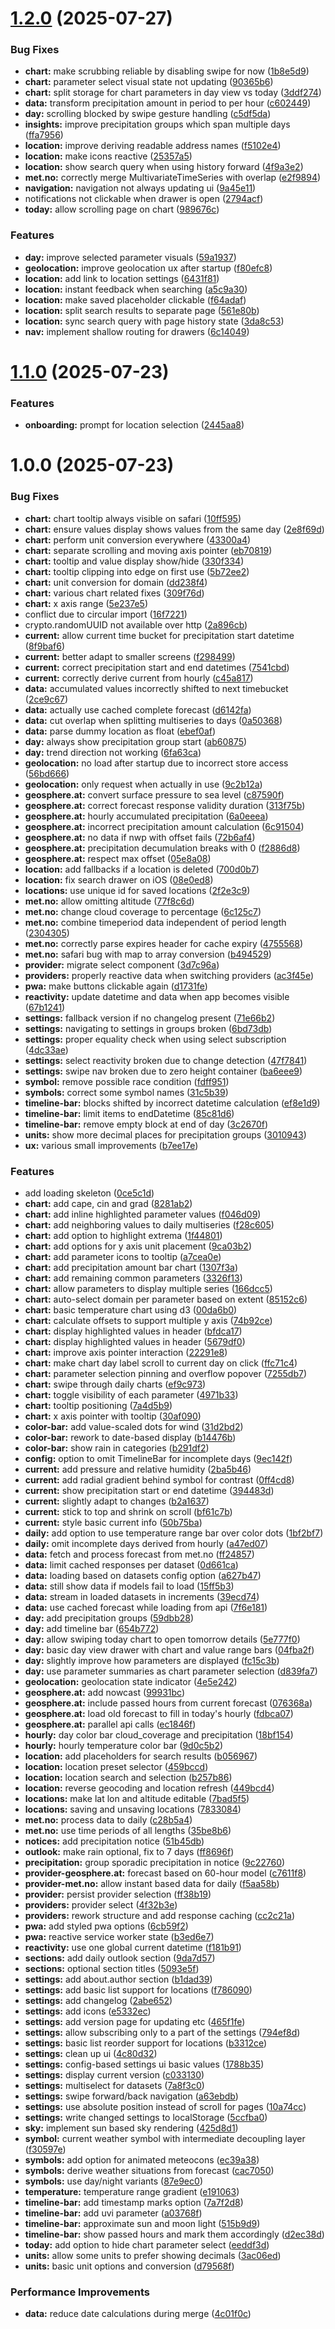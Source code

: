 # [1.2.0](https://github.com/kaiser-jan/weather-pwa/compare/v1.1.0...v1.2.0) (2025-07-27)


### Bug Fixes

* **chart:** make scrubbing reliable by disabling swipe for now ([1b8e5d9](https://github.com/kaiser-jan/weather-pwa/commit/1b8e5d9f78cebd9db38df99852bbd1ecc5469f4c))
* **chart:** parameter select visual state not updating ([90365b6](https://github.com/kaiser-jan/weather-pwa/commit/90365b68895460a12733c6552d9bae8dc0373544))
* **chart:** split storage for chart parameters in day view vs today ([3ddf274](https://github.com/kaiser-jan/weather-pwa/commit/3ddf2746f28d83762fe725269a35a4b8bb6bfb13))
* **data:** transform precipitation amount in period to per hour ([c602449](https://github.com/kaiser-jan/weather-pwa/commit/c60244911ebe34fc2f57a453c70198ba14e47f09))
* **day:** scrolling blocked by swipe gesture handling ([c5df5da](https://github.com/kaiser-jan/weather-pwa/commit/c5df5dabeb333188c3f86f574bbf216ff50a0830))
* **insights:** improve precipitation groups which span multiple days ([ffa7956](https://github.com/kaiser-jan/weather-pwa/commit/ffa79561cd4df18049f9bf8f2f3e6a04097292a7))
* **location:** improve deriving readable address names ([f5102e4](https://github.com/kaiser-jan/weather-pwa/commit/f5102e4911fd69d9392b8cc8f60347407db519e9))
* **location:** make icons reactive ([25357a5](https://github.com/kaiser-jan/weather-pwa/commit/25357a509a2978bbd9d74087b86172f341753f41))
* **location:** show search query when using history forward ([4f9a3e2](https://github.com/kaiser-jan/weather-pwa/commit/4f9a3e2434acc7bbf8dbf168ae13dab0c08c7da6))
* **met.no:** correctly merge MultivariateTimeSeries with overlap ([e2f9894](https://github.com/kaiser-jan/weather-pwa/commit/e2f989450c35f884b49f16632dba0ea525490de8))
* **navigation:** navigation not always updating ui ([9a45e11](https://github.com/kaiser-jan/weather-pwa/commit/9a45e111b2763b0ad9f155bacbb8938249c62372))
* notifications not clickable when drawer is open ([2794acf](https://github.com/kaiser-jan/weather-pwa/commit/2794acfd590d63725c87d6d7cae0461f70382a30))
* **today:** allow scrolling page on chart ([989676c](https://github.com/kaiser-jan/weather-pwa/commit/989676cc0f6744c29756a1f82efa8ca7f107369e))


### Features

* **day:** improve selected parameter visuals ([59a1937](https://github.com/kaiser-jan/weather-pwa/commit/59a19375ee33aff5723e047828693d582978619b))
* **geolocation:** improve geolocation ux after startup ([f80efc8](https://github.com/kaiser-jan/weather-pwa/commit/f80efc8351669b855d6a8dec254d8d3a390d2544))
* **location:** add link to location settings ([6431f81](https://github.com/kaiser-jan/weather-pwa/commit/6431f819a07fe0d8f6358bf09072dad3b9bf7175))
* **location:** instant feedback when searching ([a5c9a30](https://github.com/kaiser-jan/weather-pwa/commit/a5c9a30f9bee97a8565cb331daa546afd29f0058))
* **location:** make saved placeholder clickable ([f64adaf](https://github.com/kaiser-jan/weather-pwa/commit/f64adaf639fdf2addf568e516270158b6f982d19))
* **location:** split search results to separate page ([561e80b](https://github.com/kaiser-jan/weather-pwa/commit/561e80b4576f05da1b009ecf95aefa5803648f4a))
* **location:** sync search query with page history state ([3da8c53](https://github.com/kaiser-jan/weather-pwa/commit/3da8c53cca2fa59ccf33d3a23d210c1d484a786a))
* **nav:** implement shallow routing for drawers ([6c14049](https://github.com/kaiser-jan/weather-pwa/commit/6c1404978fca5f34e0ba5745ac09fd5ed25582f0))

# [1.1.0](https://github.com/kaiser-jan/weather-pwa/compare/v1.0.0...v1.1.0) (2025-07-23)


### Features

* **onboarding:** prompt for location selection ([2445aa8](https://github.com/kaiser-jan/weather-pwa/commit/2445aa808973b3a19669ca3774ae7e2b7aff184c))

# 1.0.0 (2025-07-23)


### Bug Fixes

* **chart:** chart tooltip always visible on safari ([10ff595](https://github.com/kaiser-jan/weather-pwa/commit/10ff595f33a629f7665594288a559f2272c2b303))
* **chart:** ensure values display shows values from the same day ([2e8f69d](https://github.com/kaiser-jan/weather-pwa/commit/2e8f69d01f30fc089bfc98bcc8e1e004d4561619))
* **chart:** perform unit conversion everywhere ([43300a4](https://github.com/kaiser-jan/weather-pwa/commit/43300a420a773c943c2241011d32b01fe2ce08f9))
* **chart:** separate scrolling and moving axis pointer ([eb70819](https://github.com/kaiser-jan/weather-pwa/commit/eb708190ef3faa415697640617a2dbf62e70cdd6))
* **chart:** tooltip and value display show/hide ([330f334](https://github.com/kaiser-jan/weather-pwa/commit/330f3344d2b2befc991df77a3aa9405fd803ea8f))
* **chart:** tooltip clipping into edge on first use ([5b72ee2](https://github.com/kaiser-jan/weather-pwa/commit/5b72ee2648fef574115871071ab05f67211fbe4f))
* **chart:** unit conversion for domain ([dd238f4](https://github.com/kaiser-jan/weather-pwa/commit/dd238f4d20dc492e94c7c5fe0b028a963eb7d917))
* **chart:** various chart related fixes ([309f76d](https://github.com/kaiser-jan/weather-pwa/commit/309f76d62e2ff517a2fa1736501ea0606d32f54a))
* **chart:** x axis range ([5e237e5](https://github.com/kaiser-jan/weather-pwa/commit/5e237e5f9f917fc48c57688558acf4305d6cfc8f))
* conflict due to circular import ([16f7221](https://github.com/kaiser-jan/weather-pwa/commit/16f7221420c020e2e694c643007968ea74fdf065))
* crypto.randomUUID not available over http ([2a896cb](https://github.com/kaiser-jan/weather-pwa/commit/2a896cbea02964591eb60662d6c856dfd4bc4e1d))
* **current:** allow current time bucket for precipitation start datetime ([8f9baf6](https://github.com/kaiser-jan/weather-pwa/commit/8f9baf6ad3934698135b0fcd02e32337a1a7286e))
* **current:** better adapt to smaller screens ([f298499](https://github.com/kaiser-jan/weather-pwa/commit/f298499b8bed42310f8e457fe60341cbf74d749f))
* **current:** correct precipitation start and end datetimes ([7541cbd](https://github.com/kaiser-jan/weather-pwa/commit/7541cbdb09bde88b59e59f0b3f7a38f7e0940836))
* **current:** correctly derive current from hourly ([c45a817](https://github.com/kaiser-jan/weather-pwa/commit/c45a8172d4ec3dd05e35d88d2e87eacec0ecfa7b))
* **data:** accumulated values incorrectly shifted to next timebucket ([2ce9c67](https://github.com/kaiser-jan/weather-pwa/commit/2ce9c67879748b149872dc6f2af00e021479aa28))
* **data:** actually use cached complete forecast ([d6142fa](https://github.com/kaiser-jan/weather-pwa/commit/d6142fafb50216aa17cbc71d754c139846e9136a))
* **data:** cut overlap when splitting multiseries to days ([0a50368](https://github.com/kaiser-jan/weather-pwa/commit/0a503689902f1b0245a4cf3932af92f354ccd0db))
* **data:** parse dummy location as float ([ebef0af](https://github.com/kaiser-jan/weather-pwa/commit/ebef0afe8642d5685e7db89bb13764efcce09827))
* **day:** always show precipitation group start ([ab60875](https://github.com/kaiser-jan/weather-pwa/commit/ab60875da1cd8481d3c852985817b960267fbb33))
* **day:** trend direction not working ([6fa63ca](https://github.com/kaiser-jan/weather-pwa/commit/6fa63ca6aa916d1d1b287f39dd219185302d52e3))
* **geolocation:** no load after startup due to incorrect store access ([56bd666](https://github.com/kaiser-jan/weather-pwa/commit/56bd6665b67eb80d21bb116b178bd5a73e540485))
* **geolocation:** only request when actually in use ([9c2b12a](https://github.com/kaiser-jan/weather-pwa/commit/9c2b12a984247402abadc2dcabfc3c381539f3b0))
* **geosphere.at:** convert surface pressure to sea level ([c87590f](https://github.com/kaiser-jan/weather-pwa/commit/c87590f70d4e133e0a0533e57a1722035e529042))
* **geosphere.at:** correct forecast response validity duration ([313f75b](https://github.com/kaiser-jan/weather-pwa/commit/313f75b019e7f7e35b7a05bc52b64f683294add8))
* **geosphere.at:** hourly accumulated precipitation ([6a0eeea](https://github.com/kaiser-jan/weather-pwa/commit/6a0eeea600d0b32b1f07344d13718751ff9bdde5))
* **geosphere.at:** incorrect precipitation amount calculation ([6c91504](https://github.com/kaiser-jan/weather-pwa/commit/6c91504e909bef7565beb1a078de4bb81253ee21))
* **geosphere.at:** no data if nwp with offset fails ([72b6af4](https://github.com/kaiser-jan/weather-pwa/commit/72b6af4fab601b232b4e404be4e2df2f75b442ea))
* **geosphere.at:** precipitation decumulation breaks with 0 ([f2886d8](https://github.com/kaiser-jan/weather-pwa/commit/f2886d8717d8b1a605969484d9cc4d07de8b764a))
* **geosphere.at:** respect max offset ([05e8a08](https://github.com/kaiser-jan/weather-pwa/commit/05e8a08a645b57cdb457d4f4699b472bc11f98ad))
* **location:** add fallbacks if a location is deleted ([700d0b7](https://github.com/kaiser-jan/weather-pwa/commit/700d0b78db39cb400e28d4dede033c13d98e3328))
* **location:** fix search drawer on iOS ([08e0ed8](https://github.com/kaiser-jan/weather-pwa/commit/08e0ed8f7a4d792ade25d5c1c9a65c83ce7d554f))
* **locations:** use unique id for saved locations ([2f2e3c9](https://github.com/kaiser-jan/weather-pwa/commit/2f2e3c99e88ecf8d1f4e196aff6849fc82b3c9d2))
* **met.no:** allow omitting altitude ([77f8c6d](https://github.com/kaiser-jan/weather-pwa/commit/77f8c6d6881dcc5f4918f2c6b7355461224d3a2d))
* **met.no:** change cloud coverage to percentage ([6c125c7](https://github.com/kaiser-jan/weather-pwa/commit/6c125c73d052189af9200470d61135235f50e260))
* **met.no:** combine timeperiod data independent of period length ([2304305](https://github.com/kaiser-jan/weather-pwa/commit/2304305c26c029775a4803dddd121375ccfffeee))
* **met.no:** correctly parse expires header for cache expiry ([4755568](https://github.com/kaiser-jan/weather-pwa/commit/4755568d29b50afd79fc2f0c29c5bde35ed5351d))
* **met.no:** safari bug with map to array conversion ([b494529](https://github.com/kaiser-jan/weather-pwa/commit/b494529f9ea78c6f982e8bd28533248ad1ba78e9))
* **provider:** migrate select component ([3d7c96a](https://github.com/kaiser-jan/weather-pwa/commit/3d7c96ab85657de8af618c2453ed07b18184ff3a))
* **providers:** properly reactive data when switching providers ([ac3f45e](https://github.com/kaiser-jan/weather-pwa/commit/ac3f45efd03d434664ba580b9aa5f58884a0469d))
* **pwa:** make buttons clickable again ([d1731fe](https://github.com/kaiser-jan/weather-pwa/commit/d1731fe35fd84be758b20e765b6661383edb0e66))
* **reactivity:** update datetime and data when app becomes visible ([67b1241](https://github.com/kaiser-jan/weather-pwa/commit/67b12419e2a196bd1a7cc4d3795cb5ebc674b859))
* **settings:** fallback version if no changelog present ([71e66b2](https://github.com/kaiser-jan/weather-pwa/commit/71e66b264c20535ba8c57bcbf4501e802856706a))
* **settings:** navigating to settings in groups broken ([6bd73db](https://github.com/kaiser-jan/weather-pwa/commit/6bd73dbe34bd435d853d4aaa878aadf41963c5d0))
* **settings:** proper equality check when using select subscription ([4dc33ae](https://github.com/kaiser-jan/weather-pwa/commit/4dc33ae43791ecf644631c2f88490f37da8cbec1))
* **settings:** select reactivity broken due to change detection ([47f7841](https://github.com/kaiser-jan/weather-pwa/commit/47f784131babf078732573145fe2cc2e19372c69))
* **settings:** swipe nav broken due to zero height container ([ba6eee9](https://github.com/kaiser-jan/weather-pwa/commit/ba6eee975efc7b7dfc618d07eca6ec55b1cc901f))
* **symbol:** remove possible race condition ([fdff951](https://github.com/kaiser-jan/weather-pwa/commit/fdff951c00a14959120a62ef446590b21ba9f3e9))
* **symbols:** correct some symbol names ([31c5b39](https://github.com/kaiser-jan/weather-pwa/commit/31c5b397364c4236347169c592852221fdb836bd))
* **timeline-bar:** blocks shifted by incorrect datetime calculation ([ef8e1d9](https://github.com/kaiser-jan/weather-pwa/commit/ef8e1d9d32bf2cad15939afb6ec94574eba6bb66))
* **timeline-bar:** limit items to endDatetime ([85c81d6](https://github.com/kaiser-jan/weather-pwa/commit/85c81d6e2c26ba957d6c15d268f70c67b0390a7b))
* **timeline-bar:** remove empty block at end of day ([3c2670f](https://github.com/kaiser-jan/weather-pwa/commit/3c2670fcc7d68247eda50c0aa0d4b0b1a374127f))
* **units:** show more decimal places for precipitation groups ([3010943](https://github.com/kaiser-jan/weather-pwa/commit/3010943e0215bba1d8492cd733990cb9080c80f7))
* **ux:** various small improvements ([b7ee17e](https://github.com/kaiser-jan/weather-pwa/commit/b7ee17e115bab98ab7d14c42849e0fe0de5bc4e3))


### Features

* add loading skeleton ([0ce5c1d](https://github.com/kaiser-jan/weather-pwa/commit/0ce5c1d00568cfc660c93d9055fb782b7dea46e5))
* **chart:** add cape, cin and grad ([8281ab2](https://github.com/kaiser-jan/weather-pwa/commit/8281ab222ddec54df1937638e9db8cf87ff5ed3e))
* **chart:** add inline highlighted parameter values ([f046d09](https://github.com/kaiser-jan/weather-pwa/commit/f046d0970f05464f099a146d13ff4b17c12ac6c3))
* **chart:** add neighboring values to daily multiseries ([f28c605](https://github.com/kaiser-jan/weather-pwa/commit/f28c60595c2461e2ede6e72ab03faf06ce0797d2))
* **chart:** add option to highlight extrema ([1f44801](https://github.com/kaiser-jan/weather-pwa/commit/1f44801e1088381f7e68ac16743839aa024bd0ab))
* **chart:** add options for y axis unit placement ([9ca03b2](https://github.com/kaiser-jan/weather-pwa/commit/9ca03b2a8a16125ac19664a3a42e1ecd6b1ed018))
* **chart:** add parameter icons to tooltip ([a7cea0e](https://github.com/kaiser-jan/weather-pwa/commit/a7cea0e00a80bdcda6c7bea31c6d892219000078))
* **chart:** add precipitation amount bar chart ([1307f3a](https://github.com/kaiser-jan/weather-pwa/commit/1307f3a3b6964e20d969d8cce5ee4c1a750d85f8))
* **chart:** add remaining common parameters ([3326f13](https://github.com/kaiser-jan/weather-pwa/commit/3326f13683092a5b442109bcd20b83172c2922e2))
* **chart:** allow parameters to display multiple series ([166dcc5](https://github.com/kaiser-jan/weather-pwa/commit/166dcc5449adcfb248c804ef2bde460889efc817))
* **chart:** auto-select domain per parameter based on extent ([85152c6](https://github.com/kaiser-jan/weather-pwa/commit/85152c667887d5343209e58762d2aad90fdaccda))
* **chart:** basic temperature chart using d3 ([00da6b0](https://github.com/kaiser-jan/weather-pwa/commit/00da6b0928bfeedcc74243da774a1f07cbd73a13))
* **chart:** calculate offsets to support multiple y axis ([74b92ce](https://github.com/kaiser-jan/weather-pwa/commit/74b92ceee33f48705ebd73888bf98e3edee613ea))
* **chart:** display highlighted values in header ([bfdca17](https://github.com/kaiser-jan/weather-pwa/commit/bfdca17242de03b4ab3a5360379203caab4c1c4f))
* **chart:** display highlighted values in header ([5679df0](https://github.com/kaiser-jan/weather-pwa/commit/5679df0eabf24cd872969ead7e95568cb5ccc33b))
* **chart:** improve axis pointer interaction ([22291e8](https://github.com/kaiser-jan/weather-pwa/commit/22291e8092011e60bb8a8fb06424422188952e3b))
* **chart:** make chart day label scroll to current day on click ([ffc71c4](https://github.com/kaiser-jan/weather-pwa/commit/ffc71c48955b438c3f24a460ca353bcb425a4e7d))
* **chart:** parameter selection pinning and overflow popover ([7255db7](https://github.com/kaiser-jan/weather-pwa/commit/7255db72e876bfb1470cff356d8594e280410241))
* **chart:** swipe through daily charts ([ef9c973](https://github.com/kaiser-jan/weather-pwa/commit/ef9c973ad9f86ad1aa8d553912be31b80efa109d))
* **chart:** toggle visibility of each parameter ([4971b33](https://github.com/kaiser-jan/weather-pwa/commit/4971b33a15a74264afa23c381b416c37d0b6672d))
* **chart:** tooltip positioning ([7a4d5b9](https://github.com/kaiser-jan/weather-pwa/commit/7a4d5b93bf9171e2f035d05f7402326c08cd3556))
* **chart:** x axis pointer with tooltip ([30af090](https://github.com/kaiser-jan/weather-pwa/commit/30af0908202b22efc1c77e31942abb5fa81522ae))
* **color-bar:** add value-scaled dots for wind ([31d2bd2](https://github.com/kaiser-jan/weather-pwa/commit/31d2bd24bff3062efb68a7fff599d5991ef1490c))
* **color-bar:** rework to date-based display ([b14476b](https://github.com/kaiser-jan/weather-pwa/commit/b14476b4ecd96b657319f1facf9467b2b7ff4f1a))
* **color-bar:** show rain in categories ([b291df2](https://github.com/kaiser-jan/weather-pwa/commit/b291df21f96d44ac208f449346db2a1c6cd39f6d))
* **config:** option to omit TimelineBar for incomplete days ([9ec142f](https://github.com/kaiser-jan/weather-pwa/commit/9ec142f0b54e4546f71c63824958aee38f72b5e5))
* **current:** add pressure and relative humidity ([2ba5b46](https://github.com/kaiser-jan/weather-pwa/commit/2ba5b466ef394316628eb66298a2e1bdebf1061c))
* **current:** add radial gradient behind symbol for contrast ([0ff4cd8](https://github.com/kaiser-jan/weather-pwa/commit/0ff4cd85ade03eb13bdfddbe7fe841d37d6cec69))
* **current:** show precipitation start or end datetime ([394483d](https://github.com/kaiser-jan/weather-pwa/commit/394483d2e955e2fe36ee8a8216d7ba8945eca647))
* **current:** slightly adapt to changes ([b2a1637](https://github.com/kaiser-jan/weather-pwa/commit/b2a1637641fe9ff71c8c109347ae41d70066ffeb))
* **current:** stick to top and shrink on scroll ([bf61c7b](https://github.com/kaiser-jan/weather-pwa/commit/bf61c7b74e4b7d374e65e1575757c72fa50430c0))
* **current:** style basic current info ([50b75ba](https://github.com/kaiser-jan/weather-pwa/commit/50b75ba7fb50154145343bbb824df9d8d21ba8f8))
* **daily:** add option to use temperature range bar over color dots ([1bf2bf7](https://github.com/kaiser-jan/weather-pwa/commit/1bf2bf7984a9a244e907a31c51c8bbd7f17ac19f))
* **daily:** omit incomplete days derived from hourly ([a47ed07](https://github.com/kaiser-jan/weather-pwa/commit/a47ed07b8ec0714ff793f9b1e8e500b9e2a0a15f))
* **data:** fetch and process forecast from met.no ([ff24857](https://github.com/kaiser-jan/weather-pwa/commit/ff24857733ecef0fdb469dad8a85bea082033182))
* **data:** limit cached responses per dataset ([0d661ca](https://github.com/kaiser-jan/weather-pwa/commit/0d661caf02b680bffce8f527c4108a2a84453636))
* **data:** loading based on datasets config option ([a627b47](https://github.com/kaiser-jan/weather-pwa/commit/a627b4766361bab5bb9ddc64da5885a1abbe3247))
* **data:** still show data if models fail to load ([15ff5b3](https://github.com/kaiser-jan/weather-pwa/commit/15ff5b30c6d5f7c2aa1f3844d62a5a52062e512c))
* **data:** stream in loaded datasets in increments ([39ecd74](https://github.com/kaiser-jan/weather-pwa/commit/39ecd746dd0edf4bd3e4c98346803357f0ba7720))
* **data:** use cached forecast while loading from api ([7f6e181](https://github.com/kaiser-jan/weather-pwa/commit/7f6e181fa2bb405f151de0758fc7a778a44befe6))
* **day:** add precipitation groups ([59dbb28](https://github.com/kaiser-jan/weather-pwa/commit/59dbb2813b35400f353d806a814f9ea2286c572e))
* **day:** add timeline bar ([654b772](https://github.com/kaiser-jan/weather-pwa/commit/654b772b6230d5cb70c8fc575cd472e3d54e32b3))
* **day:** allow swiping today chart to open tomorrow details ([5e777f0](https://github.com/kaiser-jan/weather-pwa/commit/5e777f0f47b1ff09d4179b0bddfb17761a6d144a))
* **day:** basic day view drawer with chart and value range bars ([04fba2f](https://github.com/kaiser-jan/weather-pwa/commit/04fba2f83f302070c232fea20b732d05095e8de8))
* **day:** slightly improve how parameters are displayed ([fc15c3b](https://github.com/kaiser-jan/weather-pwa/commit/fc15c3b8862337fe6b253150d6f5bbbaf77a2bb2))
* **day:** use parameter summaries as chart parameter selection ([d839fa7](https://github.com/kaiser-jan/weather-pwa/commit/d839fa79dd4aa9e15ea44dc98d0b780a03409d94))
* **geolocation:** geolocation state indicator ([4e5e242](https://github.com/kaiser-jan/weather-pwa/commit/4e5e242b86c3609ad0d53ec36fb08bfd16993f1b))
* **geosphere.at:** add nowcast ([99931bc](https://github.com/kaiser-jan/weather-pwa/commit/99931bc4f86610a690de33560cc34493d4af836d))
* **geosphere.at:** include passed hours from current forecast ([076368a](https://github.com/kaiser-jan/weather-pwa/commit/076368aa58ae9dbc273f63ce72bd368b2bbb53da))
* **geosphere.at:** load old forecast to fill in today's hourly ([fdbca07](https://github.com/kaiser-jan/weather-pwa/commit/fdbca076fc4dee233d8a1bb84605f15174370cde))
* **geosphere.at:** parallel api calls ([ec1846f](https://github.com/kaiser-jan/weather-pwa/commit/ec1846ff5ed83209739520919fca43693a2dc233))
* **hourly:** day color bar cloud_coverage and precipitation ([18bf154](https://github.com/kaiser-jan/weather-pwa/commit/18bf1542cd9957b9a191ada4e1d3ad2ad0bbafd8))
* **hourly:** hourly temperature color bar ([9d0c5b2](https://github.com/kaiser-jan/weather-pwa/commit/9d0c5b2f843c2e521d31a46f81d9222f6ac61cd0))
* **location:** add placeholders for search results ([b056967](https://github.com/kaiser-jan/weather-pwa/commit/b056967f53c2803c701dedb9e5f028c3ff0172ca))
* **location:** location preset selector ([459bccd](https://github.com/kaiser-jan/weather-pwa/commit/459bccd1132a8df906d9ce905e6a6f9ba5a6555e))
* **location:** location search and selection ([b257b86](https://github.com/kaiser-jan/weather-pwa/commit/b257b862784d34f79d52429807f42869080c621b))
* **location:** reverse geocoding and location refresh ([449bcd4](https://github.com/kaiser-jan/weather-pwa/commit/449bcd44aef90bf8dd6829757cb2961172d2d3c1))
* **locations:** make lat lon and altitude editable ([7bad5f5](https://github.com/kaiser-jan/weather-pwa/commit/7bad5f5e79d7ec111573248315370a9a439bbee9))
* **locations:** saving and unsaving locations ([7833084](https://github.com/kaiser-jan/weather-pwa/commit/783308439fcbb314ef67cb437f8859928ae9502e))
* **met.no:** process data to daily ([c28b5a4](https://github.com/kaiser-jan/weather-pwa/commit/c28b5a4a690ac194c0ddca44fb547992afb86d66))
* **met.no:** use time periods of all lengths ([35be8b6](https://github.com/kaiser-jan/weather-pwa/commit/35be8b6a06903111e7f1dc38d53f8f39a49a4ca2))
* **notices:** add precipitation notice ([51b45db](https://github.com/kaiser-jan/weather-pwa/commit/51b45db85506006bd34ba90483e4194f90bfd932))
* **outlook:** make rain optional, fix to 7 days ([ff8696f](https://github.com/kaiser-jan/weather-pwa/commit/ff8696f2273e7088bfa2c06f97d9a38ece6ebbed))
* **precipitation:** group sporadic precipitation in notice ([9c22760](https://github.com/kaiser-jan/weather-pwa/commit/9c22760976a24e9efd5d8078f746a60a494a4a8f))
* **provider-geosphere.at:** forecast based on 60-hour model ([c7611f8](https://github.com/kaiser-jan/weather-pwa/commit/c7611f84b96045693b7bfde6e08418bb31264df6))
* **provider-met.no:** allow instant based data for daily ([f5aa58b](https://github.com/kaiser-jan/weather-pwa/commit/f5aa58bcb07d85892b92b91f87a3808514ca2c67))
* **provider:** persist provider selection ([ff38b19](https://github.com/kaiser-jan/weather-pwa/commit/ff38b19083a86612d7a8f06b7a304cfaa59ddb14))
* **providers:** provider select ([4f32b3e](https://github.com/kaiser-jan/weather-pwa/commit/4f32b3ed79c8562a4e5f466ee5a9ef64fc6dc3dc))
* **providers:** rework structure and add response caching ([cc2c21a](https://github.com/kaiser-jan/weather-pwa/commit/cc2c21ab3d864adb75320897187760a79d632a13))
* **pwa:** add styled pwa options ([6cb59f2](https://github.com/kaiser-jan/weather-pwa/commit/6cb59f22e88ad9c6eeb3f7fbe5c51db4d5e441d9))
* **pwa:** reactive service worker state ([b3ed6e7](https://github.com/kaiser-jan/weather-pwa/commit/b3ed6e71ef5d1b1cd0d52fd001dbd0c584971773))
* **reactivity:** use one global current datetime ([f181b91](https://github.com/kaiser-jan/weather-pwa/commit/f181b91b94244b1ef2427a095b8b8ee577dd40f9))
* **sections:** add daily outlook section ([9da7d57](https://github.com/kaiser-jan/weather-pwa/commit/9da7d576462f30eb90c6dd0265f442006df7f9eb))
* **sections:** optional section titles ([5093e5f](https://github.com/kaiser-jan/weather-pwa/commit/5093e5f42cf58ceaa3e87bd469b387ff532cbc08))
* **settings:** add about.author section ([b1dad39](https://github.com/kaiser-jan/weather-pwa/commit/b1dad39037212a41090e6ff0020132d08de21bbf))
* **settings:** add basic list support for locations ([f786090](https://github.com/kaiser-jan/weather-pwa/commit/f786090847da7f5ce26015a2e495464e9c7ebbad))
* **settings:** add changelog ([2abe652](https://github.com/kaiser-jan/weather-pwa/commit/2abe652cbfe437db69bcb83952c23954ad586113))
* **settings:** add icons ([e5332ec](https://github.com/kaiser-jan/weather-pwa/commit/e5332ec9a363637e51b5b50a69631446dbf67f2a))
* **settings:** add version page for updating etc ([465f1fe](https://github.com/kaiser-jan/weather-pwa/commit/465f1fe47f0ddd1f2da57df54ad0ae4491cdffe8))
* **settings:** allow subscribing only to a part of the settings ([794ef8d](https://github.com/kaiser-jan/weather-pwa/commit/794ef8d647d4a2a120118ea85dc6f1617743a2b0))
* **settings:** basic list reorder support for locations ([b3312ce](https://github.com/kaiser-jan/weather-pwa/commit/b3312ce710fa4d2c8e787a5ea1747b385303c176))
* **settings:** clean up ui ([4c80d32](https://github.com/kaiser-jan/weather-pwa/commit/4c80d32a58ca9dc8160b104fbcd235d900f1e9ea))
* **settings:** config-based settings ui basic values ([1788b35](https://github.com/kaiser-jan/weather-pwa/commit/1788b35a6c97a814aac46aaddafe9aa3f520e9bc))
* **settings:** display current version ([c033130](https://github.com/kaiser-jan/weather-pwa/commit/c033130a201ac481979feaeb94f72fdfc96e11fe))
* **settings:** multiselect for datasets ([7a8f3c0](https://github.com/kaiser-jan/weather-pwa/commit/7a8f3c0182d98b283987efef39afb4cf9de8f0f1))
* **settings:** swipe forward/back navigation ([a63ebdb](https://github.com/kaiser-jan/weather-pwa/commit/a63ebdb67628b694844459e60c4f94b19364ff6a))
* **settings:** use absolute position instead of scroll for pages ([10a74cc](https://github.com/kaiser-jan/weather-pwa/commit/10a74cc12661c7cf0cc6a1a429b84b1821a85730))
* **settings:** write changed settings to localStorage ([5ccfba0](https://github.com/kaiser-jan/weather-pwa/commit/5ccfba0abbe3d62e87bda3394aad9badb29692bd))
* **sky:** implement sun based sky rendering ([425d8d1](https://github.com/kaiser-jan/weather-pwa/commit/425d8d1fcc20d4d1759bd1b7631fa4dd299b87d7))
* **symbol:** current weather symbol with intermediate decoupling layer ([f30597e](https://github.com/kaiser-jan/weather-pwa/commit/f30597e56f7d97d9758b6ede95ee08ffc9312b85))
* **symbols:** add option for animated meteocons ([ec39a38](https://github.com/kaiser-jan/weather-pwa/commit/ec39a38b0c6d69338f1314804c2a1d21d3ed3d68))
* **symbols:** derive weather situations from forecast ([cac7050](https://github.com/kaiser-jan/weather-pwa/commit/cac70506d53067e46d0b6f28c1acf2814b3b6f1d))
* **symbols:** use day/night variants ([87e9ec0](https://github.com/kaiser-jan/weather-pwa/commit/87e9ec022d6878318a598cc33cc90e9b9454cace))
* **temperature:** temperature range gradient ([e191063](https://github.com/kaiser-jan/weather-pwa/commit/e191063642ea4f8ed92b6937076d3d54402318df))
* **timeline-bar:** add timestamp marks option ([7a7f2d8](https://github.com/kaiser-jan/weather-pwa/commit/7a7f2d864693602f634890855a117ad53b619dff))
* **timeline-bar:** add uvi parameter ([a03768f](https://github.com/kaiser-jan/weather-pwa/commit/a03768fe01e8dd860626d133f989efcfb53cf055))
* **timeline-bar:** approximate sun and moon light ([515b9d9](https://github.com/kaiser-jan/weather-pwa/commit/515b9d93472716b4f2125ef7456ee7de8a3d33ed))
* **timeline-bar:** show passed hours and mark them accordingly ([d2ec38d](https://github.com/kaiser-jan/weather-pwa/commit/d2ec38de40f88c2859b83372d602ac29e5aed237))
* **today:** add option to hide chart parameter select ([eeddf3d](https://github.com/kaiser-jan/weather-pwa/commit/eeddf3db570199e2bad0d4499f2c1ed4aeeeb442))
* **units:** allow some units to prefer showing decimals ([3ac06ed](https://github.com/kaiser-jan/weather-pwa/commit/3ac06ed86e7f086e6536f1580ee3877bfed5ae36))
* **units:** basic unit options and conversion ([d79568f](https://github.com/kaiser-jan/weather-pwa/commit/d79568fda432d7d2c6e90a46697453d6000348bd))


### Performance Improvements

* **data:** reduce date calculations during merge ([4c01f0c](https://github.com/kaiser-jan/weather-pwa/commit/4c01f0c30c56994cea84589a6fc22b9834e7b064))
